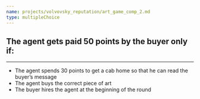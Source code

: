 ```yaml
---
name: projects/volvovsky_reputation/art_game_comp_2.md
type: multipleChoice
---
```


## The agent gets paid 50 points by the buyer only if:

---

- The agent spends 30 points to get a cab home so that he can read the buyer’s message
- The agent buys the correct piece of art
- The buyer hires the agent at the beginning of the round
